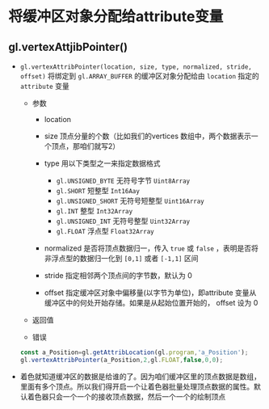 # 将缓冲区对象分配给attribute变量

## gl.vertexAttjibPointer()

+ `gl.vertexAttribPointer(location, size, type, normalized, stride, offset)` 将绑定到 `gl.ARRAY_BUFFER` 的缓冲区对象分配给由 `location` 指定的 `attribute` 变量

  + 参数

    + location
    + size 顶点分量的个数（比如我们的vertices 数组中，两个数据表示一个顶点，那咱们就写2）
    + type 用以下类型之一来指定数据格式

      + `gl.UNSIGNED_BYTE` 无符号字节 `Uint8Array`
      + `gl.SHORT` 短整型 `Int16Aay`
      + `gl.UNSIGNED_SHORT` 无符号短整型 `Uint16Array`
      + `gl.INT` 整型 `Int32Array`
      + `gl.UNSIGNED_INT` 无符号整型 `Uint32Array`
      + `gl.FLOAT` 浮点型 `Float32Array`

    + normalized  是否将顶点数据归一，传入 `true` 或 `false` ，表明是否将非浮点型的数据归一化到 `[0,1]` 或者 `[-1,1]` 区间
    + stride 指定相邻两个顶点间的字节数，默认为 0
    + offset 指定缓冲区对象中偏移量(以字节为单位)，即attribute 变量从缓冲区中的何处开始存储。如果是从起始位置开始的， offset 设为 0

  + 返回值
  + 错误

  ```js
  const a_Position=gl.getAttribLocation(gl.program,'a_Position');
  gl.vertexAttribPointer(a_Position,2,gl.FLOAT,false,0,0);
  ```

+ 着色就知道缓冲区的数据是给谁的了。因为咱们缓冲区里的顶点数据是数组，里面有多个顶点。所以我们得开启一个让着色器批量处理顶点数据的属性。默认着色器只会一个一个的接收顶点数据，然后一个一个的绘制顶点

